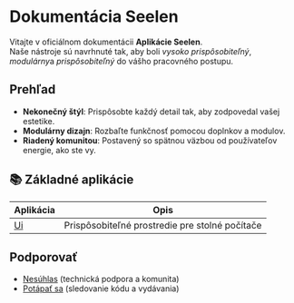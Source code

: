 # **Dokumentácia Seelen**

Vitajte v oficiálnom dokumentácii **Aplikácie Seelen**.\
Naše nástroje sú navrhnuté tak, aby boli *vysoko prispôsobiteľný*, *modulárny*a *prispôsobiteľný*
do vášho pracovného postupu.

## Prehľad

* **Nekonečný štýl**: Prispôsobte každý detail tak, aby zodpovedal vašej estetike.
* **Modulárny dizajn**: Rozbaľte funkčnosť pomocou doplnkov a modulov.
* **Riadený komunitou**: Postavený so spätnou väzbou od používateľov energie, ako ste vy.

## **📚 Základné aplikácie**

| Aplikácia             | Opis                                           |
| --------------------- | ---------------------------------------------- |
| [Ui](/apps/seelen-ui) | Prispôsobiteľné prostredie pre stolné počítače |

## Podporovať

* [Nesúhlas](https://discord.gg/ABfASx5ZAJ) (technická podpora a komunita)
* [Potápať sa](https://github.com/Seelen-Inc) (sledovanie kódu a vydávania)
